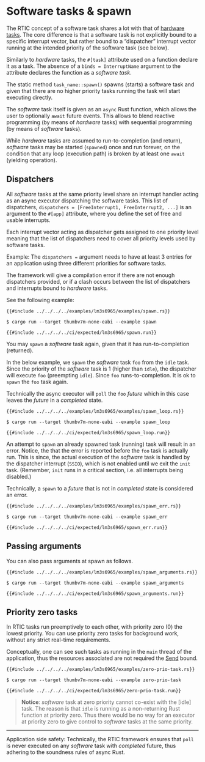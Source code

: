 # Software tasks & spawn

The RTIC concept of a software task shares a lot with that of [hardware tasks](./hardware_tasks.md). The core difference is that a software task is not explicitly bound to a specific interrupt vector, but rather bound to a “dispatcher” interrupt vector running at the intended priority of the software task (see below).

Similarly to _hardware_ tasks, the `#[task]` attribute used on a function declare it as a task. The absence of a `binds = InterruptName` argument to the attribute declares the function as a _software task_.

The static method `task_name::spawn()` spawns (starts) a software task and given that there are no higher priority tasks running the task will start executing directly.

The _software_ task itself is given as an `async` Rust function, which allows the user to optionally `await` future events. This allows to blend reactive programming (by means of _hardware_ tasks) with sequential programming (by means of _software_ tasks).

While _hardware_ tasks are assumed to run-to-completion (and return), _software_ tasks may be started (`spawned`) once and run forever, on the condition that any loop (execution path) is broken by at least one `await` (yielding operation).

## Dispatchers

All _software_ tasks at the same priority level share an interrupt handler acting as an async executor dispatching the software tasks. This list of dispatchers, `dispatchers = [FreeInterrupt1, FreeInterrupt2, ...]` is an argument to the `#[app]` attribute, where you define the set of free and usable interrupts.

Each interrupt vector acting as dispatcher gets assigned to one priority level meaning that the list of dispatchers need to cover all priority levels used by software tasks.

Example: The `dispatchers =` argument needs to have at least 3 entries for an application using three different priorities for software tasks.

The framework will give a compilation error if there are not enough dispatchers provided, or if a clash occurs between the list of dispatchers and interrupts bound to _hardware_ tasks.

See the following example:

```rust,noplayground
{{#include ../../../../examples/lm3s6965/examples/spawn.rs}}
```

```console
$ cargo run --target thumbv7m-none-eabi --example spawn
```

```console
{{#include ../../../../ci/expected/lm3s6965/spawn.run}}
```

You may `spawn` a _software_ task again, given that it has run-to-completion (returned).

In the below example, we `spawn` the _software_ task `foo` from the `idle` task. Since the priority of the _software_ task is 1 (higher than `idle`), the dispatcher will execute `foo` (preempting `idle`). Since `foo` runs-to-completion. It is ok to `spawn` the `foo` task again.

Technically the async executor will `poll` the `foo` _future_ which in this case leaves the _future_ in a _completed_ state.

```rust,noplayground
{{#include ../../../../examples/lm3s6965/examples/spawn_loop.rs}}
```

```console
$ cargo run --target thumbv7m-none-eabi --example spawn_loop
```

```console
{{#include ../../../../ci/expected/lm3s6965/spawn_loop.run}}
```

An attempt to `spawn` an already spawned task (running) task will result in an error. Notice, the that the error is reported before the `foo` task is actually run. This is since, the actual execution of the _software_ task is handled by the dispatcher interrupt (`SSIO`), which is not enabled until we exit the `init` task. (Remember, `init` runs in a critical section, i.e. all interrupts being disabled.)

Technically, a `spawn` to a _future_ that is not in _completed_ state is considered an error.

```rust,noplayground
{{#include ../../../../examples/lm3s6965/examples/spawn_err.rs}}
```

```console
$ cargo run --target thumbv7m-none-eabi --example spawn_err
```

```console
{{#include ../../../../ci/expected/lm3s6965/spawn_err.run}}
```

## Passing arguments

You can also pass arguments at spawn as follows.

```rust,noplayground
{{#include ../../../../examples/lm3s6965/examples/spawn_arguments.rs}}
```

```console
$ cargo run --target thumbv7m-none-eabi --example spawn_arguments
```

```console
{{#include ../../../../ci/expected/lm3s6965/spawn_arguments.run}}
```

## Priority zero tasks

In RTIC tasks run preemptively to each other, with priority zero (0) the lowest priority. You can use priority zero tasks for background work, without any strict real-time requirements.

Conceptually, one can see such tasks as running in the `main` thread of the application, thus the resources associated are not required the [Send] bound.

[Send]: https://doc.rust-lang.org/nomicon/send-and-sync.html

```rust,noplayground
{{#include ../../../../examples/lm3s6965/examples/zero-prio-task.rs}}
```

```console
$ cargo run --target thumbv7m-none-eabi --example zero-prio-task
```

```console
{{#include ../../../../ci/expected/lm3s6965/zero-prio-task.run}}
```

> **Notice**: _software_ task at zero priority cannot co-exist with the [idle] task. The reason is that `idle` is running as a non-returning Rust function at priority zero. Thus there would be no way for an executor at priority zero to give control to _software_ tasks at the same priority.

---

Application side safety: Technically, the RTIC framework ensures that `poll` is never executed on any _software_ task with _completed_ future, thus adhering to the soundness rules of async Rust.
